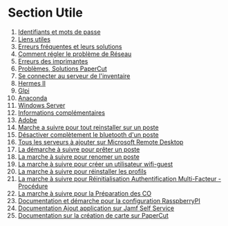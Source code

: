 <!--
Author:		    Noa Chouriberry
Date:		    22.05.2023
Description:	Mise à jour de la page de la section Utile
-->

# Section Utile

1. [Identifiants et mots de passe](/Utilemdp.md)
2. [Liens utiles](/UtileLiensUtiles.md)
3. [Erreurs fréquentes et leurs solutions](/UtileErreursFrequentes.md)
4. [Comment régler le problème de Réseau](/UtileFixReseau.md)
5. [Erreurs des imprimantes](/UtileErreursImprimante.md)
6. [Problèmes, Solutions PaperCut](/UtilePaperCut.md)
7. [Se connecter au serveur de l'inventaire](/UtileInventaire.md)
8. [Hermes II](/Utilehermes.md)
9. [Glpi](/UtileGlpi.md)
10. [Anaconda](/UtileAnaconda.md)
11. [Windows Server](/UtileWindowsServer.md)
12. [Informations complémentaires](/UtileInformationComplementaire.md)
13. [Adobe](/UtileAdobe.md)
14. [Marche a suivre pour tout reinstaller sur un poste](/UtileReinstallMac.md)
15. [Désactiver complètement le bluetooth d'un poste](/UtileDisableBluetooth.md)
16. [Tous les serveurs à ajouter sur Microsoft Remote Desktop](/UtileRemoteDesktopServers.md)
17. [La démarche à suivre pour prêter un poste](/UtileOrdiPret.md)
18. [La marche à suivre pour renomer un poste](/UtileRenameComuter.md)
19. [La marche à suivre pour créer un utilisateur wifi-guest](/UtileWifiGuest.md)
20. [La marche à suivre pour réinstaller les profils](/UtileReinstallerProfiles.md)
21. [La marche à suivre pour Réinitialisation Authentification Multi-Facteur - Procédure](/UtileMFA.md)
22. [La marche à suivre pour la Préparation des CO](/UtilePreparationCO.md)
22. [Documentation et démarche pour la configuration RasspberryPI](/UtileRasspberryPI.md)
23. [Documentation Ajout application sur Jamf Self Service](/UtileSelfService.md)
24. [Documentation sur la création de carte sur PaperCut](/UtileCartePaperCut.md)